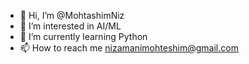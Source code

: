 - 👋 Hi, I’m @MohtashimNiz
- 👀 I’m interested in AI/ML
- 🌱 I’m currently learning Python
- 📫 How to reach me nizamanimohteshim@gmail.com

<!---
MohtashimNiz/MohtashimNiz is a ✨ special ✨ repository because its `README.md` (this file) appears on your GitHub profile.
You can click the Preview link to take a look at your changes.
--->
